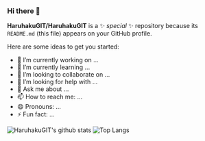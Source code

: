 ### Hi there 👋


**HaruhakuGIT/HaruhakuGIT** is a ✨ _special_ ✨ repository because its `README.md` (this file) appears on your GitHub profile.

Here are some ideas to get you started:

- 🔭 I’m currently working on ...
- 🌱 I’m currently learning ...
- 👯 I’m looking to collaborate on ...
- 🤔 I’m looking for help with ...
- 💬 Ask me about ...
- 📫 How to reach me: ...
- 😄 Pronouns: ...
- ⚡ Fun fact: ...

![HaruhakuGIT's github stats](https://github-readme-stats.vercel.app/api?username=HaruhakuGIT&show_icons=true&theme=midnight-purple&size_weight=0.5&count_weight=0.5)
![Top Langs](https://github-readme-stats.vercel.app/api/top-langs/?username=HaruhakuGIT&theme=midnight-purple&size_weight=0.5&count_weight=0.5)

